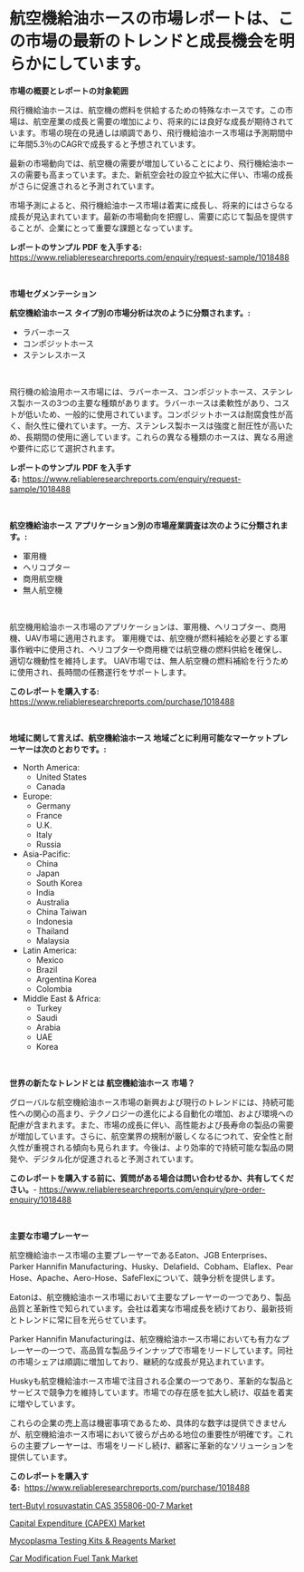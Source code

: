 <p><h1>航空機給油ホースの市場レポートは、この市場の最新のトレンドと成長機会を明らかにしています。</h1></p><p><strong>市場の概要とレポートの対象範囲</strong></p>
<p><p>飛行機給油ホースは、航空機の燃料を供給するための特殊なホースです。この市場は、航空産業の成長と需要の増加により、将来的には良好な成長が期待されています。市場の現在の見通しは順調であり、飛行機給油ホース市場は予測期間中に年間5.3％のCAGRで成長すると予想されています。</p><p>最新の市場動向では、航空機の需要が増加していることにより、飛行機給油ホースの需要も高まっています。また、新航空会社の設立や拡大に伴い、市場の成長がさらに促進されると予測されています。</p><p>市場予測によると、飛行機給油ホース市場は着実に成長し、将来的にはさらなる成長が見込まれています。最新の市場動向を把握し、需要に応じて製品を提供することが、企業にとって重要な課題となっています。</p></p>
<p><strong>レポートのサンプル PDF を入手する:</strong> <a href="https://www.reliableresearchreports.com/enquiry/request-sample/1018488">https://www.reliableresearchreports.com/enquiry/request-sample/1018488</a></p>
<p>&nbsp;</p>
<p><strong>市場セグメンテーション</strong></p>
<p><strong>航空機給油ホース タイプ別の市場分析は次のように分類されます。:</strong></p>
<p><ul><li>ラバーホース</li><li>コンポジットホース</li><li>ステンレスホース</li></ul></p>
<p>&nbsp;</p>
<p><p>飛行機の給油用ホース市場には、ラバーホース、コンポジットホース、ステンレス製ホースの3つの主要な種類があります。ラバーホースは柔軟性があり、コストが低いため、一般的に使用されています。コンポジットホースは耐腐食性が高く、耐久性に優れています。一方、ステンレス製ホースは強度と耐圧性が高いため、長期間の使用に適しています。これらの異なる種類のホースは、異なる用途や要件に応じて選択されます。</p></p>
<p><strong>レポートのサンプル PDF を入手する:</strong>&nbsp;<a href="https://www.reliableresearchreports.com/enquiry/request-sample/1018488">https://www.reliableresearchreports.com/enquiry/request-sample/1018488</a></p>
<p>&nbsp;</p>
<p><strong> 航空機給油ホース アプリケーション別の市場産業調査は次のように分類されます。:</strong></p>
<p><ul><li>軍用機</li><li>ヘリコプター</li><li>商用航空機</li><li>無人航空機</li></ul></p>
<p>&nbsp;</p>
<p><p>航空機用給油ホース市場のアプリケーションは、軍用機、ヘリコプター、商用機、UAV市場に適用されます。 軍用機では、航空機が燃料補給を必要とする軍事作戦中に使用され、ヘリコプターや商用機では航空機の燃料供給を確保し、適切な機動性を維持します。 UAV市場では、無人航空機の燃料補給を行うために使用され、長時間の任務遂行をサポートします。</p></p>
<p><strong>このレポートを購入する:</strong>&nbsp; <a href="https://www.reliableresearchreports.com/purchase/1018488">https://www.reliableresearchreports.com/purchase/1018488</a></p>
<p>&nbsp;</p>
<p><strong>地域に関して言えば、航空機給油ホース 地域ごとに利用可能なマーケットプレーヤーは次のとおりです。:</strong></p>
<p><ul>
    <li>
        North America:
        <ul>
            <li>United States</li>
            <li>Canada</li>
        </ul>
    </li>
    <li>
        Europe:
        <ul>
            <li>Germany</li>
            <li>France</li>
            <li>U.K.</li>
            <li>Italy</li>
            <li>Russia</li>
        </ul>
    </li>
    <li>
        Asia-Pacific:
        <ul>
            <li>China</li>
            <li>Japan</li>
            <li>South Korea</li>
            <li>India</li>
            <li>Australia</li>
            <li>China Taiwan</li>
            <li>Indonesia</li>
            <li>Thailand</li>
            <li>Malaysia</li>
        </ul>
    </li>
    <li>
        Latin America:
        <ul>
            <li>Mexico</li>
            <li>Brazil</li>
            <li>Argentina Korea</li>
            <li>Colombia</li>
        </ul>
    </li>
    <li>
        Middle East & Africa:
        <ul>
            <li>Turkey</li>
            <li>Saudi</li>
            <li>Arabia</li>
            <li>UAE</li>
            <li>Korea</li>
        </ul>
    </li>
    </ul></p>
<p>&nbsp;</p>
<p><strong>世界の新たなトレンドとは 航空機給油ホース 市場？</strong></p>
<p><p>グローバルな航空機給油ホース市場の新興および現行のトレンドには、持続可能性への関心の高まり、テクノロジーの進化による自動化の増加、および環境への配慮が含まれます。また、市場の成長に伴い、高性能および長寿命の製品の需要が増加しています。さらに、航空業界の規制が厳しくなるにつれて、安全性と耐久性が重視される傾向も見られます。今後は、より効率的で持続可能な製品の開発や、デジタル化が促進されると予測されています。</p></p>
<p><strong>このレポートを購入する前に、質問がある場合は問い合わせるか、共有してください。</strong>- <a href="https://www.reliableresearchreports.com/enquiry/pre-order-enquiry/1018488">https://www.reliableresearchreports.com/enquiry/pre-order-enquiry/1018488</a></p>
<p>&nbsp;</p>
<p><strong>主要な市場プレーヤー</strong></p>
<p><p>航空機給油ホース市場の主要プレーヤーであるEaton、JGB Enterprises、Parker Hannifin Manufacturing、Husky、Delafield、Cobham、Elaflex、Pear Hose、Apache、Aero-Hose、SafeFlexについて、競争分析を提供します。</p><p>Eatonは、航空機給油ホース市場において主要なプレーヤーの一つであり、製品品質と革新性で知られています。会社は着実な市場成長を続けており、最新技術とトレンドに常に目を光らせています。</p><p>Parker Hannifin Manufacturingは、航空機給油ホース市場においても有力なプレーヤーの一つで、高品質な製品ラインナップで市場をリードしています。同社の市場シェアは順調に増加しており、継続的な成長が見込まれています。</p><p>Huskyも航空機給油ホース市場で注目される企業の一つであり、革新的な製品とサービスで競争力を維持しています。市場での存在感を拡大し続け、収益を着実に増やしています。</p><p>これらの企業の売上高は機密事項であるため、具体的な数字は提供できませんが、航空機給油ホース市場において彼らが占める地位の重要性が明確です。これらの主要プレーヤーは、市場をリードし続け、顧客に革新的なソリューションを提供しています。</p></p>
<p><strong>このレポートを購入する:</strong>&nbsp;&nbsp;<a href="https://www.reliableresearchreports.com/purchase/1018488">https://www.reliableresearchreports.com/purchase/1018488</a></p>
<p><p><a href="https://view.publitas.com/reportprime-1/tert-butyl-rosuvastatin-cas-355806-00-7-market-size-2023-2030-global-industrial-analysis-key-geographical-regions-market-share-top-key-players-product-types-and-forecast-research-report/">tert-Butyl rosuvastatin CAS 355806-00-7 Market</a></p><p><a href="https://lydian-appliance-61d.notion.site/Capital-Expenditure-CAPEX-Market-Size-Share-Trends-Analysis-Report-By-Application-Regional-Out-37f0ce5a0e7e40d4afcb13626449bdfa">Capital Expenditure (CAPEX) Market</a></p><p><a href="https://view.publitas.com/reportprime-1/global-mycoplasma-testing-kits-reagents-market-size-and-market-trends-insights-and-projections-from-2023-to-2030/">Mycoplasma Testing Kits & Reagents Market</a></p><p><a href="https://github.com/Sherrillcrooksxa8i18ucf2m/Market-Research-Report-List-1/blob/main/car-modification-fuel-tank-market.md">Car Modification Fuel Tank Market</a></p></p>